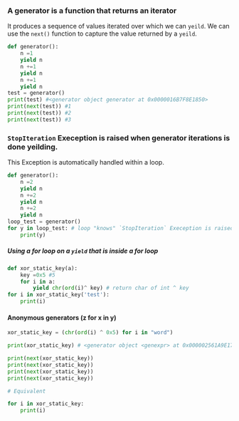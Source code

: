 ### A generator is a function that returns an iterator
It produces a sequence of values iterated over which we can `yeild`.
We can use the `next()` function to capture the value returned by a `yeild`.
```python
def generator():
    n =1
    yield n
    n +=1
    yield n
    n +=1
    yield n
test = generator()
print(test) #<generator object generator at 0x0000016B7F8E1850>
print(next(test)) #1
print(next(test)) #2
print(next(test)) #3
```
###  `StopIteration` Exeception is raised when generator iterations is done yeilding.
This Exception is automatically handled within a loop.
```python
def generator():
    n =2
    yield n
    n +=2
    yield n
    n +=2
    yield n
loop_test = generator()
for y in loop_test: # loop "knows" `StopIteration` Exeception is raised
    print(y) 
```

##### Using a for loop on a `yield` that is inside a for loop
```python 
def xor_static_key(a):
    key =0x5 #5
    for i in a:
        yield chr(ord(i)^ key) # return char of int ^ key
for i in xor_static_key('test'):
    print(i)
```

#### Anonymous generators (z for x in y)
```python
xor_static_key = (chr(ord(i) ^ 0x5) for i in "word")

print(xor_static_key) # <generator object <genexpr> at 0x000002561A9E17E0>

print(next(xor_static_key))
print(next(xor_static_key))
print(next(xor_static_key))
print(next(xor_static_key))

# Equivalent

for i in xor_static_key:
    print(i)
```





